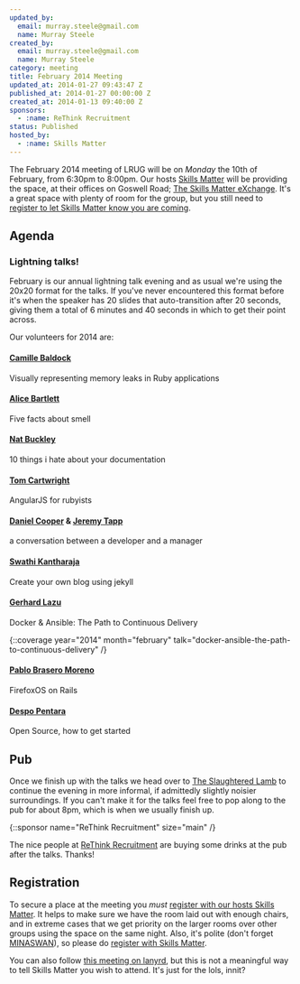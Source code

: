 ```yaml
---
updated_by:
  email: murray.steele@gmail.com
  name: Murray Steele
created_by:
  email: murray.steele@gmail.com
  name: Murray Steele
category: meeting
title: February 2014 Meeting
updated_at: 2014-01-27 09:43:47 Z
published_at: 2014-01-27 00:00:00 Z
created_at: 2014-01-13 09:40:00 Z
sponsors:
  - :name: ReThink Recruitment
status: Published
hosted_by:
  - :name: Skills Matter
---
```


The February 2014 meeting of LRUG will be on *Monday* the 10th of February, from 6:30pm to 8:00pm.  Our hosts [Skills Matter](http://skillsmatter.com/) will be providing the space, at their offices on Goswell Road; [The Skills Matter eXchange](http://skillsmatter.com/location-details/design-architecture/484/96).  It's a great space with plenty of room for the group, but you still need to <a href="#feb14registration">register to let Skills Matter know you are coming</a>.

## Agenda

### Lightning talks!

February is our annual lightning talk evening and as usual we're using the 20x20 format for the talks.  If you've never encountered this format before it's when the speaker has 20 slides that auto-transition after 20 seconds, giving them a total of 6 minutes and 40 seconds in which to get their point across.

Our volunteers for 2014 are:

#### [Camille Baldock](http://camillebaldock.co.uk/)

Visually representing memory leaks in Ruby applications

#### [Alice Bartlett](http://alicebartlett.co.uk/)

Five facts about smell

#### [Nat Buckley](http://ntlk.net/)

10 things i hate about your documentation

#### [Tom Cartwright](http://www.tomcartwright.net/)

AngularJS for rubyists

#### [Daniel Cooper](https://twitter.com/daniel_cooper) & [Jeremy Tapp](https://twitter.com/JeremyTapp)

a conversation between a developer and a manager

#### [Swathi Kantharaja](http://www.swathik.com/)

Create your own blog using jekyll

#### [Gerhard Lazu](http://gerhardlazu.com/)

Docker & Ansible: The Path to Continuous Delivery

{::coverage year="2014" month="february" talk="docker-ansible-the-path-to-continuous-delivery" /}

#### [Pablo Brasero Moreno](http://www.pablobm.com/)

FirefoxOS on Rails

#### [Despo Pentara](https://twitter.com/despo)

Open Source, how to get started


## Pub

Once we finish up with the talks we head over to [The Slaughtered Lamb](http://www.theslaughteredlambpub.com/) to continue the evening in more informal, if admittedly slightly noisier surroundings.  If you can't make it for the talks feel free to pop along to the pub for about 8pm, which is when we usually finish up.

{::sponsor name="ReThink Recruitment" size="main" /}

The nice people at [ReThink Recruitment](http://www.rethink-recruitment.com/) are buying some drinks at the pub after the talks.  Thanks!

Registration <a name="feb14registration">&nbsp;</a>
---------------------------------------------------

To secure a place at the meeting you *must* [register with our hosts Skills Matter](https://skillsmatter.com/meetups/6190-london-ruby-lightning-talks).  It helps to make sure we have the room laid out with enough chairs, and in extreme cases that we get priority on the larger rooms over other groups using the space on the same night.  Also, it's polite (don't forget [MINASWAN](http://oreilly.com/ruby/excerpts/ruby-learning-rails/ruby-glossary.html#I_indexterm_d1e32036)), so please do [register with Skills Matter](https://skillsmatter.com/meetups/6190-london-ruby-lightning-talks).

You can also follow [this meeting on lanyrd](http://lanyrd.com/2014/lrug-february/), but this is not a meaningful way to tell Skills Matter you wish to attend.  It's just for the lols, innit?
